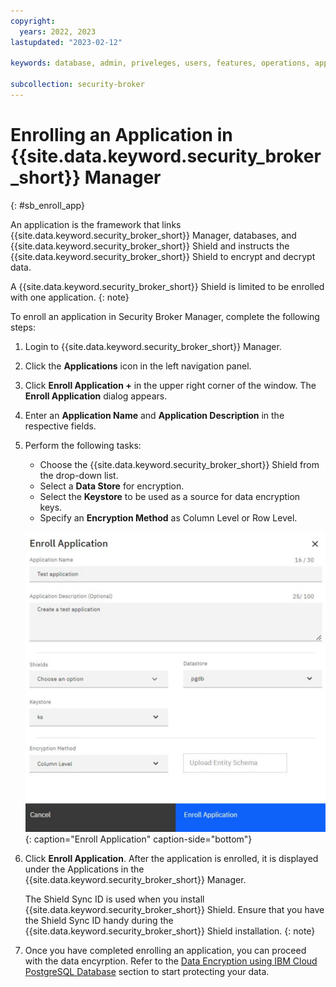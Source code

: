 ```yaml
---
copyright:
  years: 2022, 2023
lastupdated: "2023-02-12"

keywords: database, admin, priveleges, users, features, operations, application

subcollection: security-broker
---
```


# Enrolling an Application in {{site.data.keyword.security_broker_short}} Manager
{: #sb_enroll_app}

An application is the framework that links {{site.data.keyword.security_broker_short}} Manager,
databases, and {{site.data.keyword.security_broker_short}} Shield and instructs the {{site.data.keyword.security_broker_short}} Shield to encrypt and decrypt data.

A {{site.data.keyword.security_broker_short}} Shield is limited to be enrolled with one application.
{: note}

To enroll an application in Security Broker Manager, complete the following steps:

1. Login to {{site.data.keyword.security_broker_short}} Manager.
2. Click the **Applications** icon in the left navigation panel.

3. Click **Enroll Application +** in the upper right corner of the window. The **Enroll Application** dialog appears.

4. Enter an **Application Name** and **Application Description** in the
    respective fields.

5. Perform the following tasks:
   - Choose the {{site.data.keyword.security_broker_short}} Shield from the drop-down list.
   - Select a **Data Store** for encryption.
   - Select the **Keystore** to be used as a source for data encryption keys.  
   - Specify an **Encryption Method** as Column Level or Row Level. 

   ![Enroll Application](../images/enroll_app.svg){: caption="Enroll Application" caption-side="bottom"}

6. Click **Enroll Application**. After the application is enrolled, it is displayed under the Applications in the {{site.data.keyword.security_broker_short}} Manager.

   The Shield Sync ID is used when you install {{site.data.keyword.security_broker_short}} Shield. Ensure that you have the Shield Sync ID handy during the {{site.data.keyword.security_broker_short}} Shield installation.
   {: note}

7. Once you have completed enrolling an application, you can proceed with the data encyrption. Refer to the [Data Encryption using IBM Cloud PostgreSQL Database](/docs/security-broker?topic=security-broker-sb_encrypt_data) section to start protecting your data.

